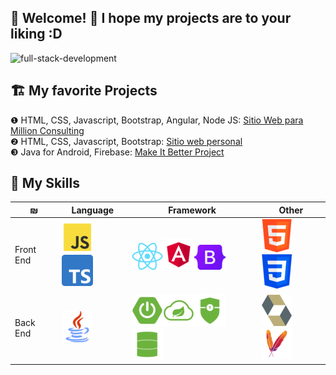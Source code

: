 <!-- <img align="center" src="https://github.com/nicolasbncruz/nicolasbncruz/blob/master/banner.png"/> -->
## 🏡 Welcome! 👋 I hope my projects are to your liking :D
<span style="align:center">![full-stack-development](https://user-images.githubusercontent.com/24864482/111586408-c8dd8a80-878e-11eb-94c8-483e2962a667.gif)</span>
<!---
System.out.print.ln('Hello World!');
-->

## 🏗 My favorite Projects
❶ HTML, CSS, Javascript, Bootstrap, Angular, Node JS: [Sitio Web para Million Consulting](https://github.com/nicolasbncruz/upc)  
❷ HTML, CSS, Javascript, Bootstrap: [Sitio web personal](https://github.com/nicolasbncruz/webpage)  
❸ Java for Android, Firebase: [Make It Better Project](https://duckduckgo.com)  
<!---❹ My favorite search engine is [Duck Duck Go](https://duckduckgo.com)  
❺ My favorite search engine is [Duck Duck Go](https://duckduckgo.com)  
❻  
❼  
❽  
❾  
❿  -->

## 🧰 My Skills
| ₪          |                                    Language                                              | Framework                       | Other                 |
|------------|------------------------------------------------------------------------------------------|---------------------------------|-----------------------|
| Front End  | ![](javascript.png)![](typescript.png) | ![](react.png)![](angular.png)![](bootstrap.png)| ![](html.png)![](css.png)       |
| Back End   | ![](java.png)        | ![](spring.png)![](cloud.png)![](security.png)![](data.png)       | ![](hibernate.png)![](maven.png)|







